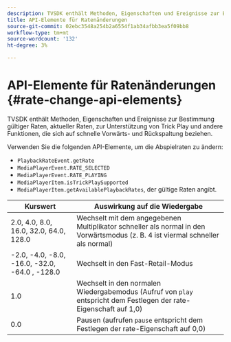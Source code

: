 ```yaml
---
description: TVSDK enthält Methoden, Eigenschaften und Ereignisse zur Bestimmung gültiger Raten, aktueller Raten, zur Unterstützung von Trick Play und andere Funktionen, die sich auf schnelle Vorwärts- und Rückspaltung beziehen.
title: API-Elemente für Ratenänderungen
source-git-commit: 02ebc3548a254b2a6554f1ab34afbb3ea5f09bb8
workflow-type: tm+mt
source-wordcount: '132'
ht-degree: 3%

---
```


# API-Elemente für Ratenänderungen {#rate-change-api-elements}

TVSDK enthält Methoden, Eigenschaften und Ereignisse zur Bestimmung gültiger Raten, aktueller Raten, zur Unterstützung von Trick Play und andere Funktionen, die sich auf schnelle Vorwärts- und Rückspaltung beziehen.

<!--<a id="section_E5D37C71323947E2AED8B866D9835E31"></a>-->

Verwenden Sie die folgenden API-Elemente, um die Abspielraten zu ändern:

* `PlaybackRateEvent.getRate`
* `MediaPlayerEvent.RATE_SELECTED`
* `MediaPlayerEvent.RATE_PLAYING`
* `MediaPlayerItem.isTrickPlaySupported`
* `MediaPlayerItem.getAvailablePlaybackRates`, der gültige Raten angibt.

| Kurswert | Auswirkung auf die Wiedergabe |
|---|---|
| 2.0, 4.0, 8.0, 16.0, 32.0, 64.0, 128.0 | Wechselt mit dem angegebenen Multiplikator schneller als normal in den Vorwärtsmodus (z. B. 4 ist viermal schneller als normal) |
| -2.0, -4.0, -8.0, -16.0, -32.0, -64.0 , -128.0 | Wechselt in den Fast-Retail-Modus |
| 1.0 | Wechselt in den normalen Wiedergabemodus (Aufruf von `play` entspricht dem Festlegen der rate-Eigenschaft auf 1,0) |
| 0.0 | Pausen (aufrufen `pause` entspricht dem Festlegen der rate-Eigenschaft auf 0,0) |
